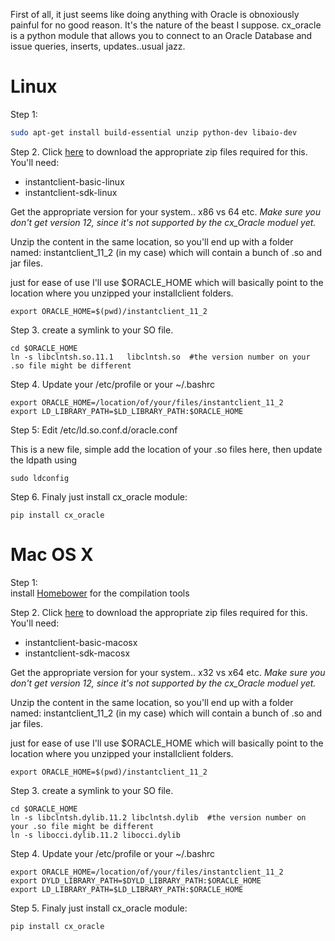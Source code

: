 First of all, it just seems like doing anything with Oracle is obnoxiously painful for no good reason. It's the nature of the beast I suppose. cx_oracle is a python module that allows you to connect to an Oracle Database and issue queries, inserts, updates..usual jazz.

# Linux

Step 1:  
```bash
sudo apt-get install build-essential unzip python-dev libaio-dev
```

Step 2.  Click [here](http://www.oracle.com/technetwork/topics/linuxx86-64soft-092277.html) to download the appropriate zip files required for this.  You'll need:

* instantclient-basic-linux
* instantclient-sdk-linux

Get the appropriate version for your system.. x86 vs 64 etc.
*Make sure you don't get version 12, since it's not supported by the cx_Oracle moduel yet.*

Unzip the content in the same location, so you'll end up with a folder named:  instantclient_11_2 (in my case) which will contain a bunch of .so and jar files.

just for ease of use I'll use $ORACLE_HOME which will basically point to the location where you unzipped your installclient folders.

```
export ORACLE_HOME=$(pwd)/instantclient_11_2
```

Step 3.   create a symlink to your SO file.

```
cd $ORACLE_HOME
ln -s libclntsh.so.11.1   libclntsh.so  #the version number on your .so file might be different
```

Step 4.  Update your /etc/profile or your ~/.bashrc
```
export ORACLE_HOME=/location/of/your/files/instantclient_11_2
export LD_LIBRARY_PATH=$LD_LIBRARY_PATH:$ORACLE_HOME
```

Step 5:  Edit /etc/ld.so.conf.d/oracle.conf

This is a new file, simple add the location of your .so files here, then update the ldpath using
```
sudo ldconfig
```

Step 6. Finaly just install cx_oracle module:
```
pip install cx_oracle
```

# Mac OS X

Step 1:  
install [Homebower](http://brew.sh/) for the compilation tools

Step 2.  Click [here](http://www.oracle.com/technetwork/topics/intel-macsoft-096467.html) to download the appropriate zip files required for this.  You'll need:

* instantclient-basic-macosx
* instantclient-sdk-macosx

Get the appropriate version for your system.. x32 vs x64 etc.
*Make sure you don't get version 12, since it's not supported by the cx_Oracle moduel yet.*

Unzip the content in the same location, so you'll end up with a folder named:  instantclient_11_2 (in my case) which will contain a bunch of .so and jar files.

just for ease of use I'll use $ORACLE_HOME which will basically point to the location where you unzipped your installclient folders.

```
export ORACLE_HOME=$(pwd)/instantclient_11_2
```

Step 3.   create a symlink to your SO file.

```
cd $ORACLE_HOME
ln -s libclntsh.dylib.11.2 libclntsh.dylib  #the version number on your .so file might be different
ln -s libocci.dylib.11.2 libocci.dylib
```

Step 4.  Update your /etc/profile or your ~/.bashrc
```
export ORACLE_HOME=/location/of/your/files/instantclient_11_2
export DYLD_LIBRARY_PATH=$DYLD_LIBRARY_PATH:$ORACLE_HOME
export LD_LIBRARY_PATH=$LD_LIBRARY_PATH:$ORACLE_HOME
```

Step 5. Finaly just install cx_oracle module:
```
pip install cx_oracle
```